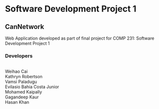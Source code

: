 # Software Development Project 1
<h2> CanNetwork</h2>
Web Application developed as part of final project for COMP 231: Software Development Project 1
<h3> Developers</h3>
<br>Weihao Cai
<br>Kathryn Robertson
<br>Vamsi Paladugu
<br>Evilasio Bahia Costa Junior
<br>Mohamed Kaipally 
<br>Gagandeep Kaur
<br>Hasan Khan
